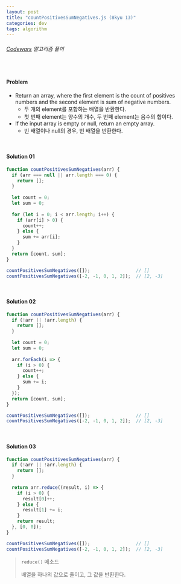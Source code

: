 ```yaml
---
layout: post
title: "countPositivesSumNegatives.js (8kyu 13)"
categories: dev
tags: algorithm
---
```


###### [Codewars](https://www.codewars.com) 알고리즘 풀이

<br>

#### Problem

- Return an array, where the first element is the count of positives numbers and the second element is sum of negative numbers.
  - 두 개의 element를 포함하는 배열을 반환한다.
  - 첫 번째 element는 양수의 개수, 두 번째 element는 음수의 합이다.
- If the input array is empty or null, return an empty array.
  - 빈 배열이나 null의 경우, 빈 배열을 반환한다.

<br>

#### Solution 01

```js
function countPositivesSumNegatives(arr) {
  if (arr === null || arr.length === 0) {
    return [];
  }
  
  let count = 0;
  let sum = 0;
  
  for (let i = 0; i < arr.length; i++) {
    if (arr[i] > 0) {
      count++;
    } else {
      sum += arr[i];
    }
  }
  return [count, sum];
}

countPositivesSumNegatives([]);                 // []
countPositivesSumNegatives([-2, -1, 0, 1, 2]);  // [2, -3]
```

<br>

#### Solution 02

```js
function countPositivesSumNegatives(arr) {
  if (!arr || !arr.length) {
    return [];
  }
  
  let count = 0;
  let sum = 0;
  
  arr.forEach(i => {
    if (i > 0) {
      count++;
    } else {
      sum += i;
    }
  });
  return [count, sum];
}

countPositivesSumNegatives([]);                 // []
countPositivesSumNegatives([-2, -1, 0, 1, 2]);  // [2, -3]
```

<br>

#### Solution 03

```js
function countPositivesSumNegatives(arr) {
  if (!arr || !arr.length) {
    return [];
  }
  
  return arr.reduce((result, i) => {
    if (i > 0) {
      result[0]++;
    } else {
      result[1] += i;
    }
    return result;
  }, [0, 0]);
}

countPositivesSumNegatives([]);                 // []
countPositivesSumNegatives([-2, -1, 0, 1, 2]);  // [2, -3]
```

> `reduce()` 메소드
>
> 배열을 하나의 값으로 줄이고, 그 값을 반환한다.

<br>

<br>